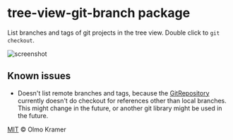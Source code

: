 # tree-view-git-branch package

List branches and tags of git projects in the tree view. Double click to `git checkout`.

![screenshot](https://raw.githubusercontent.com/olmokramer/atom-tree-view-git-branch/master/screencast.gif)

## Known issues

* Doesn't list remote branches and tags, because the [GitRepository](https://atom.io/docs/api/latest/GitRepository) currently doesn't do checkout for references other than local branches. This might change in the future, or another git library might be used in the future.

[MIT](LICENSE.md) &copy; Olmo Kramer
